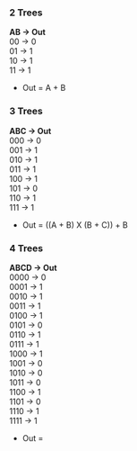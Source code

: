 ### 2 Trees
**AB -> Out** <br>
00 -> 0 <br>
01 -> 1 <br>
10 -> 1 <br>
11 -> 1 <br>

- Out = A + B

### 3 Trees
**ABC -> Out** <br>
000 -> 0 <br>
001 -> 1 <br>
010 -> 1 <br>
011 -> 1 <br>
100 -> 1 <br>
101 -> 0 <br>
110 -> 1 <br>
111 -> 1 <br>

- Out = ((A + B) X (B + C)) + B <br>

### 4 Trees
**ABCD -> Out** <br>
0000 -> 0 <br>
0001 -> 1 <br>
0010 -> 1 <br>
0011 -> 1 <br>
0100 -> 1 <br>
0101 -> 0 <br>
0110 -> 1 <br>
0111 -> 1 <br>
1000 -> 1 <br>
1001 -> 0 <br>
1010 -> 0 <br>
1011 -> 0 <br>
1100 -> 1 <br>
1101 -> 0 <br>
1110 -> 1 <br>
1111 -> 1 <br>

- Out = 

